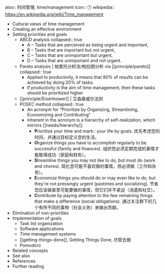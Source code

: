 also:: 时间管理, time/management
icon:: 🕛
wikipedia:: https://en.wikipedia.org/wiki/Time_management

- Cultural views of time management
- Creating an effective environment
- Setting priorities and goals
  - ABCD analysis
    collapsed:: true
    - A – Tasks that are perceived as being urgent and important,
    - B – Tasks that are important but not urgent,
    - C – Tasks that are unimportant but urgent,
    - D – Tasks that are unimportant and not urgent.
  - Pareto analysis | 帕累托分析法/柏拉图分析 via [[principle/pareto]]
    collapsed:: true
    - Applied to productivity, it means that 80% of results can be achieved by doing 20% of tasks.
    - If productivity is the aim of time management, then these tasks should be prioritized higher
  - [[principle/Eisenhower]] | 艾森豪威尔法则
  - POSEC method
    collapsed:: true
    - An acronym for "Prioritize by Organizing, Streamlining, Economizing and Contributing"
    - Inherent in the acronym is a hierarchy of self-realization, which mirrors [[needs/hierarchy]].
      - **P**rioritize your time and mark::  your life by goals.
        优先考虑您的时间，并通过目标定义您的生活。
      - **O**rganize things you have to accomplish regularly to be successful (family and finances).
        组织您必须定期完成的事情才能取得成功（家庭和财务）。
      - **S**treamline things you may not like to do, but must do (work and chores).
        简化您可能不喜欢做的事情，但必须做（工作和杂务）。
      - **E**conomize things you should do or may even like to do, but they're not pressingly urgent (pastimes and socializing).
        节省您应该做甚至可能要做的事情，但它们并不紧迫（消遣和社交）。
      - **C**ontribute by paying attention to the few remaining things that make a difference (social obligations).
        通过关注剩下的几个有所不同的事物（社会义务）来做出贡献。
- Elimination of non-priorities
- Implementation of goals
  - Task list organization
  - Software applications
  - Time management systems
  - [[getting-things-done]], Getting Things Done, 尽管去做
  - Pomodoro
- Related concepts
- See also
- References
- Further reading